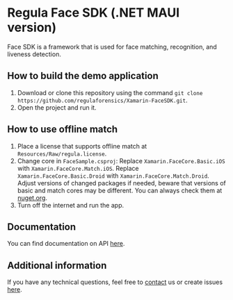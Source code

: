 # Regula Face SDK (.NET MAUI version)
Face SDK is a framework that is used for face matching, recognition, and liveness detection.

## How to build the demo application
1. Download or clone this repository using the command `git clone https://github.com/regulaforensics/Xamarin-FaceSDK.git`.
2. Open the project and run it.

## How to use offline match
1. Place a license that supports offline match at `Resources/Raw/regula.license`.
2. Change core in `FaceSample.csproj`:
Replace `Xamarin.FaceCore.Basic.iOS` with `Xamarin.FaceCore.Match.iOS`.
Replace `Xamarin.FaceCore.Basic.Droid` with `Xamarin.FaceCore.Match.Droid`.
Adjust versions of changed packages if needed, beware that versions of basic and match cores may be different. You can always check them at [nuget.org](https://www.nuget.org/packages).
3. Turn off the internet and run the app.

## Documentation
You can find documentation on API [here](https://docs.regulaforensics.com/develop/face-sdk/mobile/).

## Additional information
If you have any technical questions, feel free to [contact](mailto:support@regulaforensics.com) us or create issues [here](https://github.com/regulaforensics/Xamarin-FaceSDK/issues).

